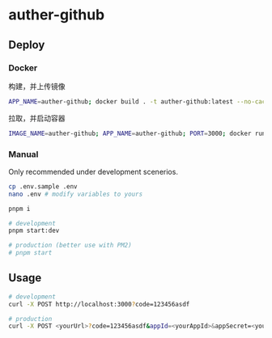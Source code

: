 # auther-github

## Deploy

### Docker

构建，并上传镜像

```bash
APP_NAME=auther-github; docker build . -t auther-github:latest --no-cache
```

拉取，并启动容器

```bash
IMAGE_NAME=auther-github; APP_NAME=auther-github; PORT=3000; docker run --name $APP_NAME --restart always -d -p $PORT:3000 $IMAGE_NAME
```

### Manual

Only recommended under development scenerios.

```bash
cp .env.sample .env
nano .env # modify variables to yours

pnpm i

# development
pnpm start:dev

# production (better use with PM2)
# pnpm start
```

## Usage

```bash
# development
curl -X POST http://localhost:3000?code=123456asdf

# production
curl -X POST <yourUrl>?code=123456asdf&appId=<yourAppId>&appSecret=<yourappSecret>
```
